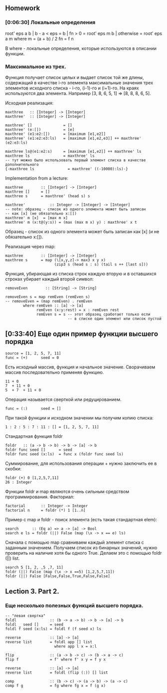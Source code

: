 Homework
--------------------------------------------
### [0:06:30] Локальные определения

root' eps a b | b - a < eps = b
              | fn > 0      = root' eps m b
              | otherwise   = root' eps a m
      where m = (a + b) / 2
            fn = f n

В where - локальные определения, которые используются в описании функции.

### Максимальное из трех.

Функция получает список целых и выдает список той же длины, содержащий
в качестве i-го элемента максимальные значения трех элементов исходного
списка - i-го, (i-1)-го и (i+1)-го.
На краях используются два элемента.
Например [3, 8, 6, 5, 1] => [8, 8, 8, 6, 5].

Исходная реализация:

    maxthree   :: [Integer] -> [Integer]
    maxthree'  :: [Integer] -> [Integer]

    maxthree' []              = []
    maxthree' (e:[])          = [e]
    maxthree' (e1:e2:[])      = [maximum [e1,e2]]
    maxthree' (e1:e2:e3:ls)   = [maximum [e1,e2,e3]] ++ maxthree' (e2:e3:ls)

    maxthree ls@(e1:e2:s)     = [maximum [e1,e2]] ++ maxthree' ls
    maxthree ls               = maxthree' ls
    -- тут можно было использовать первый элемент списка в качестве дополнительного
    {-maxthree ls               = maxthree' ((-10000):ls)-}

Implementation from a lecture:

    maxthree        :: [Integer] -> [Integer]
    maxthree []     = []
    maxthree s      = maxthree' (head s) s

    maxthree'           :: Integer -> [Integer] -> [Integer]
    -- note: образец - список из одного элемента может быть записан
    -- как [x] (не обязательно x:[])
    maxthree' m [x]  = [max m x]
    maxthree' m (x:t@(y:s)) = (max (max m x) y) : maxthree' x t

Образец - список из одного элемента может быть записан как [x] (и не обязательно x:[]).

Реализация через map:

    maxthree        :: [Integer] -> [Integer]
    maxthree s      = map (\[x,y,z]-> max3 x y x)
                          (zip3 s (head s : s) (tail s ++ [last s]))

Функция, убирающая из списка строк каждую вторую и в оставшихся строках убирает каждый второй символ:

    removeEven        :: [String] -> [String]

    removeEven s = map remEven (remEven s)
    -- removeEven = (map remEven) . remEven
            where remEven :: [a] -> [a]
                  remEven (x:y:rest) = x : remEven rest
                  remEven s = s -- этот образец сработает только если
                                -- в списке один элемент или список пустой

[0:33:40] Еще один пример функции высшего порядка
--------------------------------------------

    source = [1, 2, 5, 7, 11]
    func = (+)      seed = 0

Есть исходный массив, функция и начальное значение.
Сворачиваем массив последовательно применяя функцию.

    11 + 0
    7  + 11 + 0
    5  + 7  + 11 + 0

Операция называется сверткой или редуцированием.

    func = (:)      seed = []

При такой функции и исходном значении мы получим копию списка:

    1 : 2 : 5 : 7 : 11 : [] = [1, 2, 5, 7, 11]

Стандартная функция foldr

    foldr   :: (a -> b -> b) -> b -> [a] -> b
    foldr func seed []      = seed
    foldr func seed (x:ls)  = func x (foldr func seed ls)

Суммирование, для использования операции + нужно заключить ее в скобки:

    foldr (+) 0 [1,2,5,7,11]
    26 : Integer

Функции foldr и map являются очень сильным средством программирования.
Факториал:

    factorial       :: Integer -> Integer
    factorial n     = foldr (*) 1 [1..n]

Пример с map и foldr - поиск элемента (есть такая стандартная elem):

    search      :: (Eq a) => a -> [a] -> Bool
    search e ls = foldr (||) False (map (\x -> x == e) ls)

Сначала с помощью map сравниваем каждый элемент списка с заданным значением.
Получаем список из бинарных значений, нужно проверить на наличие хотя бы
одного True.
Делаем это c помощью foldr (||) list.

    search 5 [1, 2, ,5 ,7, 11]
    foldr (||) False (map (\x -> x ==5) [1,2,5,7,11])
    foldr (||) False [False,False,True,False,False]

Lection 3. Part 2.
--------------------------------------------
### Еще несколько полезных функций высшего порядка.

    -- "левая свертка"
    foldl               :: (b -> a -> b) -> b -> [a] -> b
    foldl _ seed []     = seed
    foldl f seed (x:ls) = foldl f (f seed x) ls

    reverse             :: [a] -> [a]
    reverse list        = foldl app [] list
                          where app l x = x:l

    flip                :: (a -> b -> c) -> (b -> a -> c)
    flip f              = f' where f' x y = f y x

    reverse             :: [a] -> [a]
    reverse list        = foldl (flip (:)) [] list

    comp                :: (b -> c) -> (a -> b) -> (a -> c)
    comp f g            = fg where fg x = f (g x)

